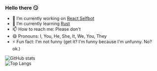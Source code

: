 ### Hello there 😏

- 🔭 I’m currently working on [React Selfbot](https://reactselfbot.pro/)
- 🌱 I’m currently learning [Rust](https://www.rust-lang.org/)
- 📫 How to reach me: Please don't
- 😄 Pronouns: I, You, He, She, It, We, You, They
- ⚡ Fun fact: I'm not funny (get it? I'm funny because I'm unfunny. No? ok.)

![GitHub stats](https://github-readme-stats.vercel.app/api?username=ReactDev1337&show_icons=true&theme=tokyonight)
<br>
![Top Langs](https://github-readme-stats.vercel.app/api/top-langs/?username=ReactDev1337&layout=compact&theme=tokyonight)
